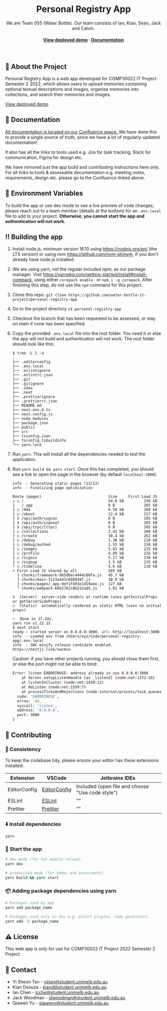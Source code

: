 <div align="center">

  <!-- <img src="public/images/logo-full.png" alt="logo" width="500" height="auto" /> -->
  <h1>Personal Registry App</h1>

  <p>
   We are Team 055 (Water Bottle). Our team consists of Ian, Kian, Sean, Jack and Calvin.
  </p>

<h4>
    <a href="https://personal-registry-app-zx936.ondigitalocean.app/">View deployed demo</a>
  <span> · </span>
    <a href="https://water-bottle.atlassian.net/wiki/spaces/DEV/pages/66440/Team+Tools">Documentation</a>
  </h4>
</div>

<br />

## :star2: About the Project

Personal Registry App is a web app developed for COMP30022 IT Project Semester 2 2022, which allows
users to upload memories containing optional textual descriptions and images, organise memories into
collections, and search their memories and images.

[View deployed demo](https://personal-registry-app-zx936.ondigitalocean.app/)

## :orange_book: Documentation

[All documentation is located on our Confluence space. ](https://water-bottle.atlassian.net/wiki/spaces/DEV/pages/66440/Team+Tools)
We have done this to provide a single source of truth, since we have a lot of regularly-updated
documentation!

It also has all the links to tools used e.g. Jira for task tracking, Slack for communication, Figma
for design etc.

We have mirrored just the app build and contributing instructions here only. For all links to tools
& assessable documentation e.g. meeting notes, requirements, design etc. please go to the Confluence
linked above.

## :key: Environment Variables

To build the app or use dev mode to see a live preview of code changes, please reach out to a team
member (details at the bottom) for an `.env.local` file to add to your project. **Otherwise, you
cannot start the app and authentication will not work.**

## :bangbang: Building the app

1. Install node.js, minimum version 16.10 using https://nodejs.org/en/ (the LTS version) or using
   nvm https://github.com/nvm-sh/nvm, if you don't already have node.js installed.
2. We are using yarn, not the regular included npm, as our package manager. Visit
   https://yarnpkg.com/getting-started/install#install-corepack, using either `corepack enable ` or
   `npm i -g corepack`. After finishing this step, do not use the `npm` command for this project.
3. Clone this repo. `git clone https://github.com/water-bottle-it-project/personal-registry-app`
4. Go to the project directory `cd personal-registry-app`
5. Checkout the branch that has been requested to be assessed, or stay on main if none has been
   specified.
6. Copy the provided `.env.local` file into the root folder. You need it or else the app will not 
build and authentication will not work. The root folder should look like this:
   ```text
   $ tree -L 1 -a
   .
   ├── .editorconfig
   ├── .env.local
   ├── .eslintignore
   ├── .eslintrc.json
   ├── .git
   ├── .gitignore
   ├── .idea
   ├── .next
   ├── .prettierignore
   ├── .prettierrc.json
   ├── README.md
   ├── next-env.d.ts
   ├── next.config.js
   ├── node_modules
   ├── package.json
   ├── public
   ├── src
   ├── tsconfig.json
   ├── tsconfig.tsbuildinfo
   └── yarn.lock
   ```
7. Run `yarn`. This will install all the dependencies needed to test the application.
8. Run `yarn build && yarn start`. Once this has completed, you should see a link to open the page
   in the browser (by default `localhost:3000`).

   ```
   info  - Generating static pages (13/13)
   info  - Finalizing page optimization

   Route (pages)                              Size     First Load JS
   ┌ ○ /                                      54.6 kB         336 kB
   ├   /_app                                  0 B             205 kB
   ├ ○ /404                                   6.58 kB         288 kB
   ├ ○ /about                                 12.4 kB         217 kB
   ├ λ /api/auth/signin                       0 B             205 kB
   ├ λ /api/auth/signout                      0 B             205 kB
   ├ λ /api/trpc/[trpc]                       0 B             205 kB
   ├ ○ /collections                           3.43 kB         208 kB
   ├ ○ /create                                38.4 kB         262 kB
   ├ ○ /debug                                 1.38 kB         210 kB
   ├ ○ /debug/authed                          1.55 kB         210 kB
   ├ ○ /images                                5.93 kB         215 kB
   ├ ○ /profile                               4.89 kB         216 kB
   ├ ○ /signin                                5.17 kB         238 kB
   ├ ○ /signup                                1.5 kB          235 kB
   └ ○ /timeline                              5.6 kB          210 kB
   + First Load JS shared by all              205 kB
     ├ chunks/framework-9b5d6ec4444c80fa.js   45.7 kB
     ├ chunks/main-3123a443c688934f.js        30.9 kB
     ├ chunks/pages/_app-9ef1f493e1d19aee.js  127 kB
     └ chunks/webpack-68b2762c8b212ad5.js     1.01 kB

   λ  (Server)  server-side renders at runtime (uses getInitialProps or getServerSideProps)
   ○  (Static)  automatically rendered as static HTML (uses no initial props)

   ✨  Done in 17.24s.
   yarn run v1.22.15
   $ next start
   ready - started server on 0.0.0.0:3000, url: http://localhost:3000
   info  - Loaded env from /Users/xyz/Code/personal-registry-app/.env.local
   info  - SWC minify release candidate enabled. https://nextjs.link/swcmin
   ```

   Caution: if you have other projects running, you should close them first, or else the port might
   not be able to bind:

   ```bash
   Error: listen EADDRINUSE: address already in use 0.0.0.0:3000
       at Server.setupListenHandle [as _listen2] (node:net:1372:16)
       at listenInCluster (node:net:1420:12)
       at doListen (node:net:1559:7)
       at processTicksAndRejections (node:internal/process/task_queues:84:21) {
     code: 'EADDRINUSE',
     errno: -48,
     syscall: 'listen',
     address: '0.0.0.0',
     port: 3000
   }
   ```

## :pencil: Contributing

### :paperclip: Consistency

To keep the codebase tidy, please ensure your editor has these extensions installed:

| Extension    | VSCode                                                                                        | Jetbrains IDEs                                   |
|--------------|-----------------------------------------------------------------------------------------------|--------------------------------------------------|
| EditorConfig | [EditorConfig](https://marketplace.visualstudio.com/items?itemName=EditorConfig.EditorConfig) | Included (open file and choose "Use code style") |
| ESLint       | [ESLint](https://marketplace.visualstudio.com/items?itemName=dbaeumer.vscode-eslint)          | ""                                               |
| Prettier     | [Prettier](https://marketplace.visualstudio.com/items?itemName=esbenp.prettier-vscode)        | ""                                               |

### :arrow_down: Install dependencies

```bash
yarn
```

### :runner: Start the app

```bash
# dev mode (for hot module reload).
yarn dev

# production mode (for demos and assessment).
yarn build && yarn start
```

### :package: Adding package dependencies using yarn

```bash
# Packages used by app
yarn add package_name

# Packages used only in dev e.g. eslint plugins, code generators.
yarn add -D package_name
```

## :warning: License

This web app is only for use for COMP30022 IT Project 2022 Semester 2 Project

## :handshake: Contact

- Yi Sheon Tan - ystan@student.unimelb.edu.au
- Kian Dsouza - kiand@student.unimelb.edu.au
- Ian Chen - icche@student.unimelb.edu.au
- Jack Woodman - jdwoodman@student.unimelb.edu.au
- Qiawen Yu - qiaweny@student.unimelb.edu.au
